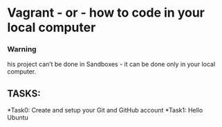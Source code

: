 # Vagrant - or - how to code in your local computer
### Warning
his project can’t be done in Sandboxes - it can be done only in your local computer.
## TASKS:
*Task0: Create and setup your Git and GitHub account
*Task1: Hello Ubuntu
